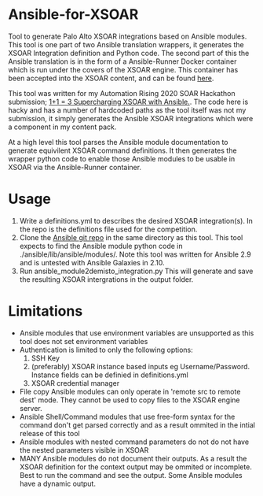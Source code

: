 # Ansible-for-XSOAR
Tool to generate Palo Alto XSOAR integrations based on Ansible modules. 
This tool is one part of two Ansible translation wrappers, it generates the XSOAR Integration definition and Python code. The second part of this the Ansible translation is in the form of a Ansible-Runner Docker container which is run under the covers of the XSOAR engine. This container has been accepted into the XSOAR content, and can be found [here](https://github.com/demisto/dockerfiles/tree/master/docker/ansible-runner).

This tool was written for my Automation Rising 2020 SOAR Hackathon submission; [1+1 = 3 Supercharging XSOAR with Ansible.](https://devpost.com/software/serge-s-placeholder-submission). The code here is hacky and has a number of hardcoded paths as the tool itself was not my submission, it simply generates the Ansible XSOAR integrations which were a component in my content pack.

At a high level this tool parses the Ansible module documentation to generate equivilent XSOAR command definitions. It then generates the wrapper python code to enable those Ansible modules to be usable in XSOAR via the Ansible-Runner container.

# Usage
1. Write a definitions.yml to describes the desired XSOAR integration(s). In the repo is the definitions file used for the competition.
2. Clone the [Ansible git repo](https://github.com/ansible/ansible) in the same directory as this tool. This tool expects to find the Ansible module python code in ./ansible/lib/ansible/modules/. Note this tool was written for Ansible 2.9 and is untested with Ansible Galaxies in 2.10.
3. Run ansible_module2demisto_integration.py This will generate and save the resulting XSOAR intergrations in the output folder.

# Limitations
* Ansible modules that use environment variables are unsupported as this tool does not set environment variables
* Authentication is limited to only the following options:
    1. SSH Key
    2. (preferably) XSOAR instance based inputs eg Username/Password. Instance fields can be definied in definitions.yml
    3. XSOAR credential manager
* File copy Ansible modules can only operate in 'remote src to remote dest' mode. They cannot be used to copy files to the XSOAR engine server.
* Ansible Shell/Command modules that use free-form syntax for the command don't get parsed correctly and as a result ommited in the intial release of this tool
* Ansible modules with nested command parameters do not do not have the nested parameters visible in XSOAR
* MANY Ansible modules do not document their outputs. As a result the XSOAR definition for the context output may be ommited or incomplete. Best to run the command and see the output. Some Ansible modules have a dynamic output.
